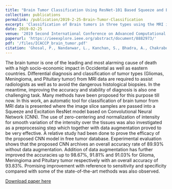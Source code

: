 ```yaml
---
title: "Brain Tumor Classification Using ResNet-101 Based Squeeze and Excitation Deep Neural Network"
collection: publications
permalink: /publication/2019-2-25-Brain-Tumor-Classification
excerpt: 'Classification of Brain tumors in three types using the MRI images'
date: 2019-02-25
venue: '2019 Second International Conference on Advanced Computational and Communication Paradigms (ICACCP)'
paperurl: 'https://ieeexplore.ieee.org/abstract/document/8882973/'
pdf: '/files/ICACCP_brain_tumor.pdf'
citation: 'Ghosal, P., Nandanwar, L., Kanchan, S., Bhadra, A., Chakraborty, J., & Nandi, D. (2019). Brain tumor classification using ResNet-101 based squeeze and excitation deep neural network. 2019 2nd International Conference on Advanced Computational and Communication Paradigms, ICACCP 2019. https://doi.org/10.1109/ICACCP.2019.8882973'
---
```

The brain tumor is one of the leading and most alarming cause of death with a high socio-economic impact in Occidental as well as eastern countries. Differential diagnosis and classification of tumor types (Gliomas, Meningioma, and Pituitary tumor) from MRI data are required to assist radiologists as well as to avoid the dangerous histological biopsies. In the meantime, improving the accuracy and stability of diagnosis is also one challenging task. Many methods have been proposed for this purpose till now. In this work, an automatic tool for classification of brain tumor from MRI data is presented where the image slice samples are passed into a Squeeze and Excitation ResNet model based on Convolutional Neural Network (CNN). The use of zero-centering and normalization of intensity for smooth variation of the intensity over the tissues was also investigated as a preprocessing step which together with data augmentation proved to be very effective. A relative study had been done to prove the efficacy of the proposed CNN model in free tumor database. Experimental evaluation shows that the proposed CNN archives an overall accuracy rate of 89.93% without data augmentation. Addition of data augmentation has further improved the accuracies up to 98.67%, 91.81% and 91.03% for Glioma, Meningioma and Pituitary tumor respectively with an overall accuracy of 93.83%. Promising improvement with reference to sensitivity and specificity compared with some of the state-of-the-art methods was also observed.

[Download paper here](/files/ICACCP_brain_tumor.pdf)
